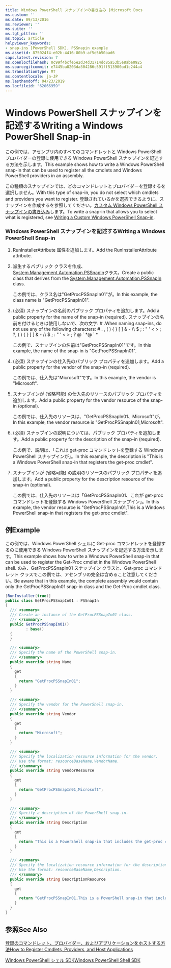 ```yaml
---
title: Windows PowerShell スナップインの書き込み |Microsoft Docs
ms.custom: ''
ms.date: 09/13/2016
ms.reviewer: ''
ms.suite: ''
ms.tgt_pltfrm: ''
ms.topic: article
helpviewer_keywords:
- snap-ins [PowerShell SDK], PSSnapin example
ms.assetid: 875024f4-e02b-4416-80b9-af5e5b50aad6
caps.latest.revision: 7
ms.openlocfilehash: 0c99f4bcfe5e2d34d31714dc85a53b5e8abe0925
ms.sourcegitcommit: e7445ba8203da304286c591ff513900ad1c244a4
ms.translationtype: MT
ms.contentlocale: ja-JP
ms.lasthandoff: 04/23/2019
ms.locfileid: "62066959"
---
```

# <a name="writing-a-windows-powershell-snap-in"></a><span data-ttu-id="92221-102">Windows PowerShell スナップインを記述する</span><span class="sxs-lookup"><span data-stu-id="92221-102">Writing a Windows PowerShell Snap-in</span></span>

<span data-ttu-id="92221-103">この例では、アセンブリ内のすべてのコマンドレットと Windows PowerShell プロバイダーの登録に使用できる Windows PowerShell スナップインを記述する方法を示します。</span><span class="sxs-lookup"><span data-stu-id="92221-103">This example shows how to write a Windows PowerShell snap-in that can be used to register all the cmdlets and Windows PowerShell providers in an assembly.</span></span>

<span data-ttu-id="92221-104">この種類のスナップインでは、どのコマンドレットとプロバイダーを登録するを選択しません。</span><span class="sxs-lookup"><span data-stu-id="92221-104">With this type of snap-in, you do not select which cmdlets and providers you want to register.</span></span> <span data-ttu-id="92221-105">登録されているかを選択できるように、スナップインを作成するを参照してください。[カスタム Windows PowerShell スナップインの書き込み](./writing-a-custom-windows-powershell-snap-in.md)します。</span><span class="sxs-lookup"><span data-stu-id="92221-105">To write a snap-in that allows you to select what is registered, see [Writing a Custom Windows PowerShell Snap-in](./writing-a-custom-windows-powershell-snap-in.md).</span></span>

### <a name="writing-a-windows-powershell-snap-in"></a><span data-ttu-id="92221-106">Windows PowerShell スナップインを記述する</span><span class="sxs-lookup"><span data-stu-id="92221-106">Writing a Windows PowerShell Snap-in</span></span>

1. <span data-ttu-id="92221-107">RunInstallerAttribute 属性を追加します。</span><span class="sxs-lookup"><span data-stu-id="92221-107">Add the RunInstallerAttribute attribute.</span></span>

2. <span data-ttu-id="92221-108">派生するパブリック クラスを作成、 [System.Management.Automation.PSSnapIn](/dotnet/api/System.Management.Automation.PSSnapIn)クラス。</span><span class="sxs-lookup"><span data-stu-id="92221-108">Create a public class that derives from the [System.Management.Automation.PSSnapIn](/dotnet/api/System.Management.Automation.PSSnapIn) class.</span></span>

    <span data-ttu-id="92221-109">この例では、クラス名は"GetProcPSSnapIn01"が。</span><span class="sxs-lookup"><span data-stu-id="92221-109">In this example, the class name is "GetProcPSSnapIn01".</span></span>

3. <span data-ttu-id="92221-110">(必須) スナップインの名前のパブリック プロパティを追加します。</span><span class="sxs-lookup"><span data-stu-id="92221-110">Add a public property for the name of the snap-in (required).</span></span> <span data-ttu-id="92221-111">スナップインの名前を付けるときは使用しないで、次の文字: # .</span><span class="sxs-lookup"><span data-stu-id="92221-111">When naming snap-ins, do not use any of the following characters: # .</span></span> <span data-ttu-id="92221-112">, ( ) { } [ ] & - /\ $ ; : " ' \< > ; ?</span><span class="sxs-lookup"><span data-stu-id="92221-112">, ( ) { } [ ] & - /\ $ ; : " ' \< > ; ?</span></span> <span data-ttu-id="92221-113">@ \` \*</span><span class="sxs-lookup"><span data-stu-id="92221-113">@ \` \*</span></span>

    <span data-ttu-id="92221-114">この例で、スナップインの名前は"GetProcPSSnapIn01"です。</span><span class="sxs-lookup"><span data-stu-id="92221-114">In this example, the name of the snap-in is "GetProcPSSnapIn01".</span></span>

4. <span data-ttu-id="92221-115">(必須) スナップインの仕入先のパブリック プロパティを追加します。</span><span class="sxs-lookup"><span data-stu-id="92221-115">Add a public property for the vendor of the snap-in (required).</span></span>

    <span data-ttu-id="92221-116">この例では、仕入先は"Microsoft"です。</span><span class="sxs-lookup"><span data-stu-id="92221-116">In this example, the vendor is "Microsoft".</span></span>

5. <span data-ttu-id="92221-117">スナップインが (省略可能) の仕入先のリソースのパブリック プロパティを追加します。</span><span class="sxs-lookup"><span data-stu-id="92221-117">Add a public property for the vendor resource of the snap-in (optional).</span></span>

    <span data-ttu-id="92221-118">この例では、仕入先のリソースは、"GetProcPSSnapIn01、Microsoft"が。</span><span class="sxs-lookup"><span data-stu-id="92221-118">In this example, the vendor resource is "GetProcPSSnapIn01,Microsoft".</span></span>

6. <span data-ttu-id="92221-119">(必須) スナップインの説明については、パブリック プロパティを追加します。</span><span class="sxs-lookup"><span data-stu-id="92221-119">Add a public property for the description of the snap-in (required).</span></span>

    <span data-ttu-id="92221-120">この例で、説明は、「これは get-proc コマンドレットを登録する Windows PowerShell スナップインが」。</span><span class="sxs-lookup"><span data-stu-id="92221-120">In this example, the description is "This is a Windows PowerShell snap-in that registers the get-proc cmdlet".</span></span>

7. <span data-ttu-id="92221-121">スナップインが (省略可能) の説明のリソースのパブリック プロパティを追加します。</span><span class="sxs-lookup"><span data-stu-id="92221-121">Add a public property for the description resource of the snap-in (optional).</span></span>

    <span data-ttu-id="92221-122">この例では、仕入先のリソースは「GetProcPSSnapIn01、これが get-proc コマンドレットを登録する Windows PowerShell スナップイン」。</span><span class="sxs-lookup"><span data-stu-id="92221-122">In this example, the vendor resource is "GetProcPSSnapIn01,This is a Windows PowerShell snap-in that registers the get-proc cmdlet".</span></span>

## <a name="example"></a><span data-ttu-id="92221-123">例</span><span class="sxs-lookup"><span data-stu-id="92221-123">Example</span></span>

<span data-ttu-id="92221-124">この例では、Windows PowerShell シェルに Get-proc コマンドレットを登録するのに使用できる Windows PowerShell スナップインを記述する方法を示します。</span><span class="sxs-lookup"><span data-stu-id="92221-124">This example shows how to write a Windows PowerShell snap-in that can be used to register the Get-Proc cmdlet in the Windows PowerShell shell.</span></span> <span data-ttu-id="92221-125">のみ、GetProcPSSnapIn01 スナップイン クラスと、Get-proc コマンドレット クラスでこの例では、アセンブリの完全は含めること注意してください。</span><span class="sxs-lookup"><span data-stu-id="92221-125">Be aware that in this example, the complete assembly would contain only the GetProcPSSnapIn01 snap-in class and the Get-Proc cmdlet class.</span></span>

```csharp
[RunInstaller(true)]
public class GetProcPSSnapIn01 : PSSnapIn
{
  /// <summary>
  /// Create an instance of the GetProcPSSnapIn01 class.
  /// </summary>
  public GetProcPSSnapIn01()
         : base()
  {
  }

  /// <summary>
  /// Specify the name of the PowerShell snap-in.
  /// </summary>
  public override string Name
  {
    get
    {
      return "GetProcPSSnapIn01";
    }
  }

  /// <summary>
  /// Specify the vendor for the PowerShell snap-in.
  /// </summary>
  public override string Vendor
  {
    get
    {
      return "Microsoft";
    }
  }

  /// <summary>
  /// Specify the localization resource information for the vendor.
  /// Use the format: resourceBaseName,VendorName.
  /// </summary>
  public override string VendorResource
  {
    get
    {
      return "GetProcPSSnapIn01,Microsoft";
    }
  }

  /// <summary>
  /// Specify a description of the PowerShell snap-in.
  /// </summary>
  public override string Description
  {
    get
    {
      return "This is a PowerShell snap-in that includes the get-proc cmdlet.";
    }
  }

  /// <summary>
  /// Specify the localization resource information for the description.
  /// Use the format: resourceBaseName,Description.
  /// </summary>
  public override string DescriptionResource
  {
    get
    {
      return "GetProcPSSnapIn01,This is a PowerShell snap-in that includes the get-proc cmdlet.";
    }
  }
}
```

## <a name="see-also"></a><span data-ttu-id="92221-126">参照</span><span class="sxs-lookup"><span data-stu-id="92221-126">See Also</span></span>

[<span data-ttu-id="92221-127">登録のコマンドレット、プロバイダー、およびアプリケーションをホストする方法</span><span class="sxs-lookup"><span data-stu-id="92221-127">How to Register Cmdlets, Providers, and Host Applications</span></span>](http://msdn.microsoft.com/en-us/a41e9054-29c8-40ab-bf2b-8ce4e7ec1c8c)

[<span data-ttu-id="92221-128">Windows PowerShell シェル SDK</span><span class="sxs-lookup"><span data-stu-id="92221-128">Windows PowerShell Shell SDK</span></span>](../windows-powershell-reference.md)
